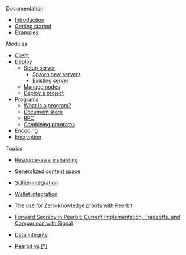 
Documentation
- [Introduction](/)
- [Getting started](/getting-started.md)
- [Examples](/examples.md)

Modules
- [Client](/modules/client/)
- [Deploy](/modules/deploy/)
    - [Setup server](/modules/deploy/server/)
        - [Spawn new servers](/modules/deploy/server/automatic.md)
        - [Existing server](/modules/deploy/server/custom.md)
    - [Manage nodes](/modules/deploy/manage/)
    - [Deploy a project](/modules/deploy/publish/)
- [Programs](/modules/program/)
    - [What is a program?](/modules/program/)
    - [Document store](/modules/program/document-store/)
    - [RPC](/modules/program/rpc/)
    - [Combining programs](/modules/program/composition/)
- [Encoding](/modules/encoding/)
- [Encryption](/modules/encryption/)

Topics
- [Resource-aware sharding](/topics/sharding/sharding.md)
- [Generalized content space](/topics/custom-domain/)

- [SQlite-integration](/topics/sqlite-integration/)
- [Wallet integration](/topics/wallet-integration/)
- [The use for Zero-knowledge proofs with Peerbit](/topics/zero-knowledge/)
- [Forward Secrecy in Peerbit: Current Implementation, Tradeoffs, and Comparison with Signal](/topics/forward-secrecy/)
- [Data integrity](/topics/integrity/integrity.md)
- [Peerbit vs [?]](/topics/difference/difference.md)





